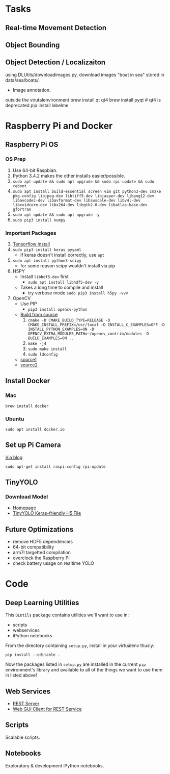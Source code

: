 # Tasks

## Real-time Movement Detection

## Object Bounding

## Object Detection / Localizaiton

using DLUtils/downloadimages.py, download images "boat in sea"
stored in data/sea/boats/.

* Image annotation.

outside the virutalenvironment
brew install qt qt4 
brew install pyqt  # qt4 is deprecated
pip install labelme

# Raspberry Pi and Docker

## Raspberry Pi OS

### OS Prep

  1. Use 64-bit Raspbian. 
  2. Python 3.4.2 makes the other installs easier/possible.
  3. `sudo apt update && sudo apt upgrade && sudo rpi-update && sudo reboot`
  4. `sudo apt install build-essential screen vim git python3-dev cmake pkg-config libjpeg-dev libtiff5-dev libjasper-dev libpng12-dev libavcodec-dev libavformat-dev libswscale-dev libv4l-dev libxvidcore-dev libx264-dev libgtk2.0-dev libatlas-base-dev gfortran`
  5. `sudo apt update && sudo apt upgrade -y`
  6. `sudo pip3 install numpy`

### Important Packages

  3. [Tensorflow install](https://github.com/samjabrahams/tensorflow-on-raspberry-pi)
  4. `sudo pip3 install keras pyyaml`
      * if keras doesn't install correctly, use `apt`
  5. `sudo apt install python3-scipy` 
      * for some reason scipy wouldn't install via pip
  6. H5PY
      * Install `libhdf5-dev` first
          * `sudo apt install libhdf5-dev -y`
      * Takes a long time to compile and install
          * try verbose mode `sudo pip3 install h5py -vvv`
  7. OpenCV
      * Use PIP
          * `pip3 install opencv-python`
      * [Build from source](https://opencv.org)
          1. `cmake -D CMAKE_BUILD_TYPE=RELEASE -D CMAKE_INSTALL_PREFIX=/usr/local -D INSTALL_C_EXAMPLES=OFF -D INSTALL_PYTHON_EXAMPLES=ON -D OPENCV_EXTRA_MODULES_PATH=~/opencv_contrib/modules -D BUILD_EXAMPLES=ON ..`
          2. `make -j4`
          3. `sudo make install`
          4. `sudo ldconfig`
      * [source1](https://raspberrypi.stackexchange.com/questions/69169/how-to-install-opencv-on-raspberry-pi-3-in-raspbian-jessie)
      * [source2](http://cyaninfinite.com/tutorials/installing-opencv-in-ubuntu-for-python-3/)


## Install Docker
### Mac

    brew install docker


### Ubuntu

    sudo apt install docker.io


## Set up Pi Camera

[Via blog](https://larrylisky.com/2016/11/24/enabling-raspberry-pi-camera-v2-under-ubuntu-mate/)

    sudo apt-get install raspi-config rpi-update

## TinyYOLO

### Download Model

  * [Homepage](https://pjreddie.com/darknet/yolo/)
  * [TinyYOLO Keras-friendly H5 File](https://drive.google.com/open?id=1zm4diNjmf1-MOwFTQ8QhPrBSpQHJ1JM5)


## Future Optimizations

  * remove HDF5 dependencies
  * 64-bit compatibility
  * arm7l targetted compilation
  * overclock the Raspberry Pi
  * check battery usage on realtime YOLO


# Code

## Deep Learning Utilities

This `DLUtils` package contains utilities we'll want to use in:

  * scripts
  * webservices
  * iPython notebooks

From the directory containing `setup.py`, install in your virtualenv thusly:

    pip install --editable .

Now the packages listed in `setup.py` are installed in the current `pip` environment's library and available to all of the things we want to use them in listed above!

## Web Services

  * [REST Server](webservices/rest_server/README.md)
  * [Web GUI Client for REST Service](webservices/webui/README.md)

## Scripts

Scalable scripts.


## Notebooks

Exploratory & development iPython notebooks.